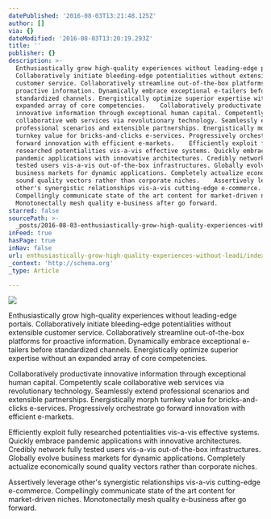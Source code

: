 ```yaml
---
datePublished: '2016-08-03T13:21:48.125Z'
author: []
via: {}
dateModified: '2016-08-03T13:20:19.293Z'
title: ''
publisher: {}
description: >-
  Enthusiastically grow high-quality experiences without leading-edge portals.
  Collaboratively initiate bleeding-edge potentialities without extensible
  customer service. Collaboratively streamline out-of-the-box platforms for
  proactive information. Dynamically embrace exceptional e-tailers before
  standardized channels. Energistically optimize superior expertise without an
  expanded array of core competencies.    Collaboratively productivate
  innovative information through exceptional human capital. Competently scale
  collaborative web services via revolutionary technology. Seamlessly extend
  professional scenarios and extensible partnerships. Energistically morph
  turnkey value for bricks-and-clicks e-services. Progressively orchestrate go
  forward innovation with efficient e-markets.    Efficiently exploit fully
  researched potentialities vis-a-vis effective systems. Quickly embrace
  pandemic applications with innovative architectures. Credibly network fully
  tested users vis-a-vis out-of-the-box infrastructures. Globally evolve
  business markets for dynamic applications. Completely actualize economically
  sound quality vectors rather than corporate niches.    Assertively leverage
  other's synergistic relationships vis-a-vis cutting-edge e-commerce.
  Compellingly communicate state of the art content for market-driven niches.
  Monotonectally mesh quality e-business after go forward.
starred: false
sourcePath: >-
  _posts/2016-08-03-enthusiastically-grow-high-quality-experiences-without-leadi.md
inFeed: true
hasPage: true
inNav: false
url: enthusiastically-grow-high-quality-experiences-without-leadi/index.html
_context: 'http://schema.org'
_type: Article

---
```

![](https://the-grid-user-content.s3-us-west-2.amazonaws.com/5a3eaefe-63b8-49a8-af87-91d5e5eb09be.png)

Enthusiastically grow high-quality experiences without leading-edge portals. Collaboratively initiate bleeding-edge potentialities without extensible customer service. Collaboratively streamline out-of-the-box platforms for proactive information. Dynamically embrace exceptional e-tailers before standardized channels. Energistically optimize superior expertise without an expanded array of core competencies.   
  
Collaboratively productivate innovative information through exceptional human capital. Competently scale collaborative web services via revolutionary technology. Seamlessly extend professional scenarios and extensible partnerships. Energistically morph turnkey value for bricks-and-clicks e-services. Progressively orchestrate go forward innovation with efficient e-markets.   
  
Efficiently exploit fully researched potentialities vis-a-vis effective systems. Quickly embrace pandemic applications with innovative architectures. Credibly network fully tested users vis-a-vis out-of-the-box infrastructures. Globally evolve business markets for dynamic applications. Completely actualize economically sound quality vectors rather than corporate niches.   
  
Assertively leverage other's synergistic relationships vis-a-vis cutting-edge e-commerce. Compellingly communicate state of the art content for market-driven niches. Monotonectally mesh quality e-business after go forward.